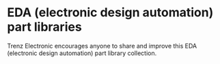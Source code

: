 # EDA (electronic design automation) part libraries

Trenz Electronic encourages anyone to share and improve this EDA (electronic design automation) part library collection.